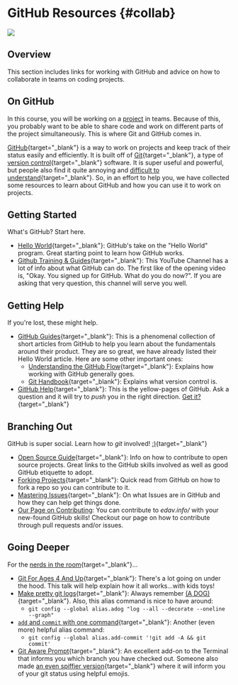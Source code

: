 # GitHub Resources {#collab}

![](images/banners/banner_collab.png)

## Overview

This section includes links for working with GitHub and advice on how to collaborate in teams on coding projects.

## On GitHub

In this course, you will be working on a [project](project.html) in teams. Because of this, you probably want to be able to share code and work on different parts of the project simultaneously. This is where Git and GitHub comes in. 

[GitHub](https://github.com/){target="_blank"} is a way to work on projects and keep track of their status easily and efficiently. It is built off of [Git](https://git-scm.com/){target="_blank"}, a type of [version control](https://en.wikipedia.org/wiki/Version_control){target="_blank"} software. It is super useful and powerful, but people also find it quite annoying and [difficult to understand](https://xkcd.com/1597/){target="_blank"}. So, in an effort to help you, we have collected some resources to learn about GitHub and how you can use it to work on projects.

## Getting Started

What's GitHub? Start here.

- [Hello World](https://guides.github.com/activities/hello-world/){target="_blank"}: GitHub's take on the "Hello World" program. Great starting point to learn how GitHub works.
- [Github Training & Guides](https://www.youtube.com/githubguides){target="_blank"}: This YouTube Channel has a lot of info about what GitHub can do. The first like of the opening video is, "Okay. You signed up for GitHub.  What do you do now?". If you are asking that very question, this channel will serve you well.

## Getting Help

If you're lost, these might help.

- [GitHub Guides](https://guides.github.com/){target="_blank"}: This is a phenomenal collection of short articles from GitHub to help you learn about the fundamentals around their product. They are so great, we have already listed their Hello World article. Here are some other important ones:
    - [Understanding the GitHub Flow](https://guides.github.com/introduction/flow/){target="_blank"}: Explains how working with GitHub generally goes.
    - [Git Handbook](https://guides.github.com/introduction/git-handbook/){target="_blank"}: Explains what version control is.
- [GitHub Help](https://help.github.com/){target="_blank"}: This is the yellow-pages of GitHub. Ask a question and it will try to *push* you in the right direction. [Get it?](https://getyarn.io/yarn-clip/6e7f4795-b65b-4fad-b1fb-c5c9161a95fa){target="_blank"}

## Branching Out

GitHub is super social. Learn how to *git* involved! [:)](https://getyarn.io/yarn-clip/c5de0e9e-6122-48f9-87ed-337aeb2e9ae4){target="_blank"}

- [Open Source Guide](https://opensource.guide/how-to-contribute/){target="_blank"}: Info on how to contribute to open source projects. Great links to the GitHub skills involved as well as good GitHub etiquette to adopt.
- [Forking Projects](https://guides.github.com/activities/forking/){target="_blank"}: Quick read from GitHub on how to fork a repo so you can contribute to it.
- [Mastering Issues](https://guides.github.com/features/issues/){target="_blank"}: On what Issues are in GitHub and how they can help get things done.
- [Our Page on Contributing](contribute.html): You can contribute to *edav.info/* with your new-found GitHub skills! Checkout our page on how to contribute through pull requests and/or issues.

## Going Deeper

For the [nerds in the room](https://getyarn.io/yarn-clip/64bbb001-ed8a-450a-8826-b939f653b969){target="_blank"}...

- [Git For Ages 4 And Up](https://www.youtube.com/watch?v=3m7BgIvC-uQ){target="_blank"}: There's a lot going on under the hood. This talk will help explain how it all works...with kids toys!
- [Make pretty git logs](https://stackoverflow.com/questions/1057564/pretty-git-branch-graphs){target="_blank"}: Always remember [(A DOG)](https://i.stack.imgur.com/ElVkf.jpg){target="_blank"}. Also, this alias command is nice to have around:
    - `git config --global alias.adog "log --all --decorate --oneline --graph"`
- [`add` and `commit` with one command](https://stackoverflow.com/questions/4298960/git-add-and-commit-in-one-command){target="_blank"}: Another (even more) helpful alias command:
    - `git config --global alias.add-commit '!git add -A && git commit'`
- [Git Aware Prompt](https://github.com/jimeh/git-aware-prompt){target="_blank"}: An excellent add-on to the Terminal that informs you which branch you have checked out. Someone also made [an even spiffier version](https://github.com/udondan/git-aware-prompt){target="_blank"} where it will inform you of your git status using helpful emojis.
